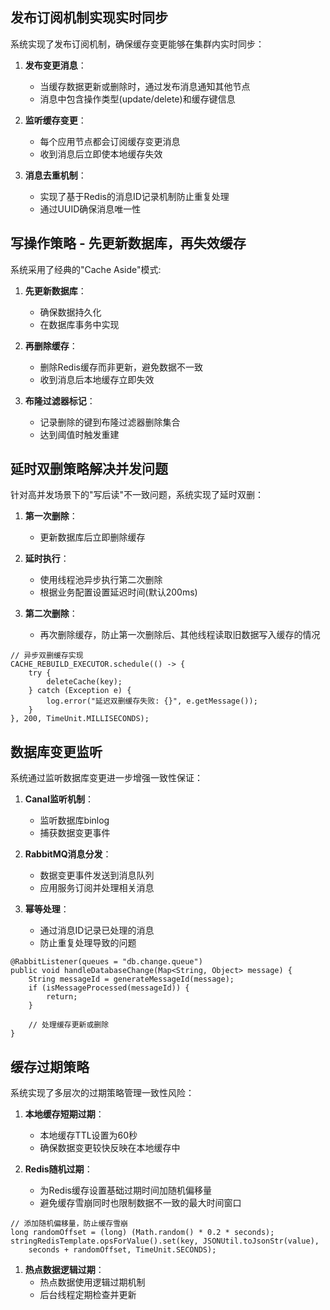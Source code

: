 
## 发布订阅机制实现实时同步

系统实现了发布订阅机制，确保缓存变更能够在集群内实时同步：

1. **发布变更消息**：
   - 当缓存数据更新或删除时，通过发布消息通知其他节点
   - 消息中包含操作类型(update/delete)和缓存键信息

2. **监听缓存变更**：
   - 每个应用节点都会订阅缓存变更消息
   - 收到消息后立即使本地缓存失效

3. **消息去重机制**：
   - 实现了基于Redis的消息ID记录机制防止重复处理
   - 通过UUID确保消息唯一性

## 写操作策略 - 先更新数据库，再失效缓存

系统采用了经典的"Cache Aside"模式:

1. **先更新数据库**：
   - 确保数据持久化
   - 在数据库事务中实现
   
2. **再删除缓存**：
   - 删除Redis缓存而非更新，避免数据不一致
   - 收到消息后本地缓存立即失效
   
3. **布隆过滤器标记**：
   - 记录删除的键到布隆过滤器删除集合
   - 达到阈值时触发重建

## 延时双删策略解决并发问题

针对高并发场景下的"写后读"不一致问题，系统实现了延时双删：

1. **第一次删除**：
   - 更新数据库后立即删除缓存
   
2. **延时执行**：
   - 使用线程池异步执行第二次删除
   - 根据业务配置设置延迟时间(默认200ms)
   
3. **第二次删除**：
   - 再次删除缓存，防止第一次删除后、其他线程读取旧数据写入缓存的情况

```
// 异步双删缓存实现
CACHE_REBUILD_EXECUTOR.schedule(() -> {
    try {
        deleteCache(key);
    } catch (Exception e) {
        log.error("延迟双删缓存失败: {}", e.getMessage());
    }
}, 200, TimeUnit.MILLISECONDS);
```

## 数据库变更监听

系统通过监听数据库变更进一步增强一致性保证：

1. **Canal监听机制**：
   - 监听数据库binlog
   - 捕获数据变更事件
   
2. **RabbitMQ消息分发**：
   - 数据变更事件发送到消息队列
   - 应用服务订阅并处理相关消息
   
3. **幂等处理**：
   - 通过消息ID记录已处理的消息
   - 防止重复处理导致的问题

```
@RabbitListener(queues = "db.change.queue")
public void handleDatabaseChange(Map<String, Object> message) {
    String messageId = generateMessageId(message);
    if (isMessageProcessed(messageId)) {
        return;
    }
    
    // 处理缓存更新或删除
}
```

## 缓存过期策略

系统实现了多层次的过期策略管理一致性风险：

1. **本地缓存短期过期**：
   - 本地缓存TTL设置为60秒
   - 确保数据变更较快反映在本地缓存中
   
2. **Redis随机过期**：
   - 为Redis缓存设置基础过期时间加随机偏移量
   - 避免缓存雪崩同时也限制数据不一致的最大时间窗口

```
// 添加随机偏移量，防止缓存雪崩
long randomOffset = (long) (Math.random() * 0.2 * seconds);
stringRedisTemplate.opsForValue().set(key, JSONUtil.toJsonStr(value), 
    seconds + randomOffset, TimeUnit.SECONDS);
```

1. **热点数据逻辑过期**：
   - 热点数据使用逻辑过期机制
   - 后台线程定期检查并更新
